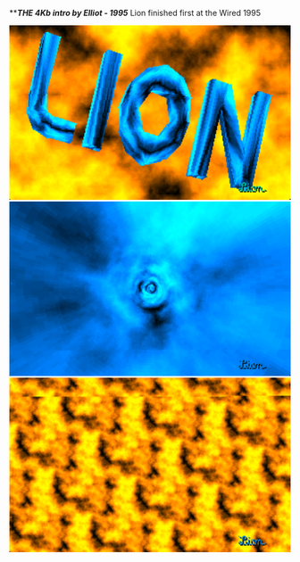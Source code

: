 *****THE 4Kb intro by Elliot - 1995***
Lion finished first at the Wired 1995

![lion](./assets/lion.png)
![rotozoom](./assets/rotozoom.png)
![cloud](./assets/cloud.png)
